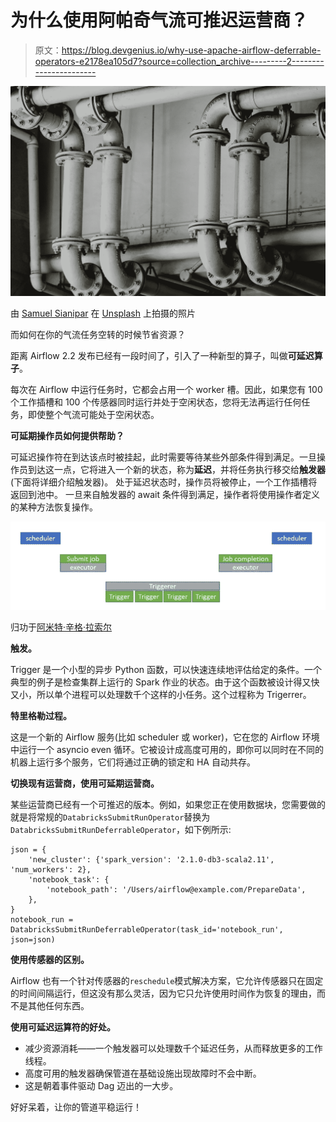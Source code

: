 # 为什么使用阿帕奇气流可推迟运营商？

> 原文：<https://blog.devgenius.io/why-use-apache-airflow-deferrable-operators-e2178ea105d7?source=collection_archive---------2----------------------->

![](img/e3c8db1ede9629a99f83718b2bfd6a42.png)

由 [Samuel Sianipar](https://unsplash.com/@samthewam24?utm_source=unsplash&utm_medium=referral&utm_content=creditCopyText) 在 [Unsplash](https://unsplash.com/s/photos/pipe?utm_source=unsplash&utm_medium=referral&utm_content=creditCopyText) 上拍摄的照片

而如何在你的气流任务空转的时候节省资源？

距离 Airflow 2.2 发布已经有一段时间了，引入了一种新型的算子，叫做**可延迟算子**。

每次在 Airflow 中运行任务时，它都会占用一个 worker 槽。因此，如果您有 100 个工作插槽和 100 个传感器同时运行并处于空闲状态，您将无法再运行任何任务，即使整个气流可能处于空闲状态。

**可延期操作员如何提供帮助？**

可延迟操作符在到达该点时被挂起，此时需要等待某些外部条件得到满足。一旦操作员到达这一点，它将进入一个新的状态，称为**延迟**，并将任务执行移交给**触发器**(下面将详细介绍触发器)。
处于延迟状态时，操作员将被停止，一个工作插槽将返回到池中。
一旦来自触发器的 await 条件得到满足，操作者将使用操作者定义的某种方法恢复操作。

![](img/908facf1570f2240344092fdacaf8ef8.png)

归功于[阿米特·辛格·拉索尔](/airflow-deferrable-operators-5a7c90aaa14f)

**触发。**

Trigger 是一个小型的异步 Python 函数，可以快速连续地评估给定的条件。一个典型的例子是检查集群上运行的 Spark 作业的状态。由于这个函数被设计得又快又小，所以单个进程可以处理数千个这样的小任务。这个过程称为 Trigerrer。

**特里格勒过程。**

这是一个新的 Airflow 服务(比如 scheduler 或 worker)，它在您的 Airflow 环境中运行一个 asyncio even 循环。它被设计成高度可用的，即你可以同时在不同的机器上运行多个服务，它们将通过正确的锁定和 HA 自动共存。

**切换现有运营商，使用可延期运营商。**

某些运营商已经有一个可推迟的版本。例如，如果您正在使用数据块，您需要做的就是将常规的`DatabricksSubmitRunOperator`替换为`DatabricksSubmitRunDeferrableOperator`，如下例所示:

```
json = {
    'new_cluster': {'spark_version': '2.1.0-db3-scala2.11', 'num_workers': 2},
    'notebook_task': {
        'notebook_path': '/Users/airflow@example.com/PrepareData',
    },
}
notebook_run = DatabricksSubmitRunDeferrableOperator(task_id='notebook_run', json=json)
```

**使用传感器的区别。**

Airflow 也有一个针对传感器的`reschedule`模式解决方案，它允许传感器只在固定的时间间隔运行，但这没有那么灵活，因为它只允许使用时间作为恢复的理由，而不是其他任何东西。

**使用可延迟运算符的好处。**

*   减少资源消耗——一个触发器可以处理数千个延迟任务，从而释放更多的工作线程。
*   高度可用的触发器确保管道在基础设施出现故障时不会中断。
*   这是朝着事件驱动 Dag 迈出的一大步。

好好呆着，让你的管道平稳运行！